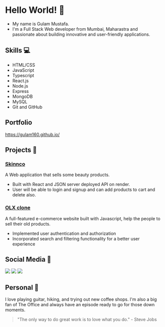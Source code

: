 # Hello World! 🚀
- My name is Gulam Mustafa.
- I'm a Full Stack Web developer from Mumbai, Maharastra and passionate about building innovative and user-friendly applications.

## Skills 💻
- HTML/CSS
- JavaScript
- Typescript
- React.js
- Node.js
- Express
- MongoDB
- MySQL
- Git and GitHub

## Portfolio
https://gulam160.github.io/

## Projects 🚧
### [Skinnco](https://skinnco-by-gulam160.netlify.app)
A Web application that sells some beauty products.
- Built with React and JSON server deployed API on render.
- User will be able to login and signup and can add products to cart and delete also.

### [OLX clone](https://transcendent-sable-57a31a.netlify.app/)
A full-featured e-commerce website built with Javascript, help the people to sell their old products.
- Implemented user authentication and authorization
- Incorporated search and filtering functionality for a better user experience

## Social Media 📱
<p>
  <img src="https://img.shields.io/badge/linkedin%20-%230077B5.svg?&style=for-the-badge&logo=linkedin&logoColor=white"/>
  <img src="https://img.shields.io/badge/<handle>%20-%23E4405F.svg?&style=for-the-badge&logo=Instagram&logoColor=white"/>
  <img src="https://img.shields.io/badge/github%20-%23121011.svg?&style=for-the-badge&logo=github&logoColor=white"/>
</p>

## Personal 🎉
I love playing guitar, hiking, and trying out new coffee shops. I'm also a big fan of The Office and always have an episode ready to go for those down moments.

> "The only way to do great work is to love what you do." - Steve Jobs

<!---
gulam160/gulam160 is a ✨ special ✨ repository because its `README.md` (this file) appears on your GitHub profile.
You can click the Preview link to take a look at your changes.
--->
